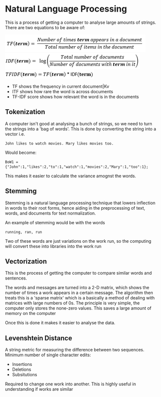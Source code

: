 
# Natural Language Processing #

This is a process of getting a computer to analyse large amounts of strings. There are two equations to be aware of:

![image](images/term_freq.png)
![image](images/term_infreq.png)
![image](images/NLP_eq.png)

- TF shows the frequency in current document|Kv
- ITF shows how rare the word is across documents
- TF-IDF score shows how relevant the word is in the documents

## Tokenization ##

A computer isn't good at analysing a bunch of strings, so we need to turn the strings into a 'bag of words'. This is done by converting the string into a vector i.e.

```
John likes to watch movies. Mary likes movies too.
```

Would become:

```
BoW1 = {"John":1,"likes":2,"to":1,"watch":1,"movies":2,"Mary":1,"too":1};
```

This makes it easier to calculate the variance amognst the words.

## Stemming ##

Stemming is a natural language processing technique that lowers inflection in words to their root forms, hence aiding in the preprocessing of text, words, and documents for text normalization.

An example of stemming would be with the words

```
running, ran, run
```

Two of these words are just variations on the work run, so the computing will convert these into libraries into the work run

## Vectorization ##

This is the process of getting the computer to compare similar words and sentences.

The words and messages are turned into a 2-D matrix, which shows the number of times a work appears in a certain message. The algorithm then treats this is a 'sparse matrix' which is a basically a method of dealing with matrices with large numbers of 0s. The principle is very simple, the computer only stores the none-zero values. This saves a large amount of memory on the computer

Once this is done it makes it easier to analyse the data.

## Levenshtein Distance ##

A string metric for measuring the difference between two sequences. Minimum number of single character edits:

- Insertions
- Deletions
- Subsitutions

Required to change one work into another. This is highly useful in understanding if works are similar
